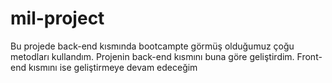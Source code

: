 # mil-project
 Bu projede back-end kısmında bootcampte görmüş olduğumuz çoğu metodları kullandım. Projenin back-end kısmını buna göre geliştirdim. Front-end kısmını ise geliştirmeye devam edeceğim
